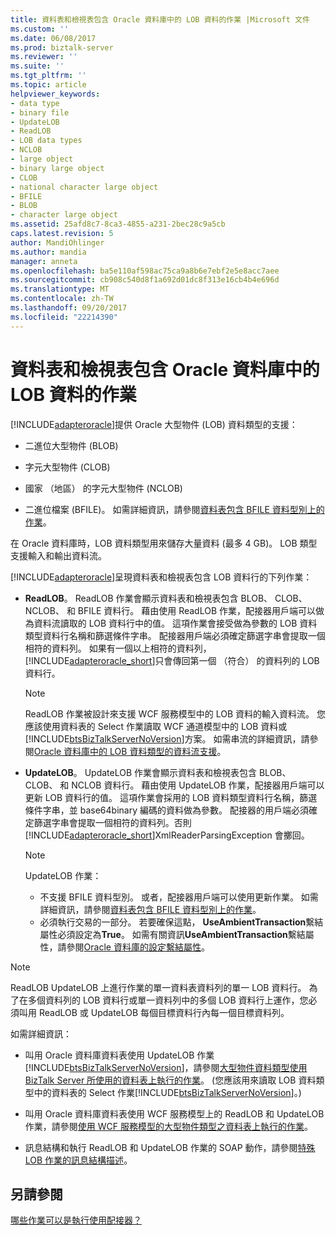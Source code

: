 ```yaml
---
title: 資料表和檢視表包含 Oracle 資料庫中的 LOB 資料的作業 |Microsoft 文件
ms.custom: ''
ms.date: 06/08/2017
ms.prod: biztalk-server
ms.reviewer: ''
ms.suite: ''
ms.tgt_pltfrm: ''
ms.topic: article
helpviewer_keywords:
- data type
- binary file
- UpdateLOB
- ReadLOB
- LOB data types
- NCLOB
- large object
- binary large object
- CLOB
- national character large object
- BFILE
- BLOB
- character large object
ms.assetid: 25afd8c7-8ca3-4855-a231-2bec28c9a5cb
caps.latest.revision: 5
author: MandiOhlinger
ms.author: mandia
manager: anneta
ms.openlocfilehash: ba5e110af598ac75ca9a8b6e7ebf2e5e8acc7aee
ms.sourcegitcommit: cb908c540d8f1a692d01dc8f313e16cb4b4e696d
ms.translationtype: MT
ms.contentlocale: zh-TW
ms.lasthandoff: 09/20/2017
ms.locfileid: "22214390"
---
```

# <a name="operations-on-tables-and-views-that-contain-lob-data-in-oracle-database"></a>資料表和檢視表包含 Oracle 資料庫中的 LOB 資料的作業
[!INCLUDE[adapteroracle](../../includes/adapteroracle-md.md)]提供 Oracle 大型物件 (LOB) 資料類型的支援：  
  
-   二進位大型物件 (BLOB)  
  
-   字元大型物件 (CLOB)  
  
-   國家 （地區） 的字元大型物件 (NCLOB)  
  
-   二進位檔案 (BFILE)。 如需詳細資訊，請參閱[資料表包含 BFILE 資料型別上的作業](../../adapters-and-accelerators/adapter-oracle-ebs/operations-on-tables-that-contain-bfile-data-types.md)。  
  
 在 Oracle 資料庫時，LOB 資料類型用來儲存大量資料 (最多 4 GB)。 LOB 類型支援輸入和輸出資料流。  
  
 [!INCLUDE[adapteroracle](../../includes/adapteroracle-md.md)]呈現資料表和檢視表包含 LOB 資料行的下列作業：  
  
-   **ReadLOB**。 ReadLOB 作業會顯示資料表和檢視表包含 BLOB、 CLOB、 NCLOB、 和 BFILE 資料行。 藉由使用 ReadLOB 作業，配接器用戶端可以做為資料流讀取的 LOB 資料行中的值。 這項作業會接受做為參數的 LOB 資料類型資料行名稱和篩選條件字串。 配接器用戶端必須確定篩選字串會提取一個相符的資料列。 如果有一個以上相符的資料列，[!INCLUDE[adapteroracle_short](../../includes/adapteroracle-short-md.md)]只會傳回第一個 （符合） 的資料列的 LOB 資料行。  
  
    > [!NOTE]
    >  ReadLOB 作業被設計來支援 WCF 服務模型中的 LOB 資料的輸入資料流。 您應該使用資料表的 Select 作業讀取 WCF 通道模型中的 LOB 資料或[!INCLUDE[btsBizTalkServerNoVersion](../../includes/btsbiztalkservernoversion-md.md)]方案。 如需串流的詳細資訊，請參閱[Oracle 資料庫中的 LOB 資料類型的資料流支援](../../adapters-and-accelerators/adapter-oracle-database/streaming-support-for-lob-data-types-in-oracle-database.md)。  
  
-   **UpdateLOB**。 UpdateLOB 作業會顯示資料表和檢視表包含 BLOB、 CLOB、 和 NCLOB 資料行。 藉由使用 UpdateLOB 作業，配接器用戶端可以更新 LOB 資料行的值。 這項作業會採用的 LOB 資料類型資料行名稱，篩選條件字串，並 base64binary 編碼的資料做為參數。 配接器的用戶端必須確定篩選字串會提取一個相符的資料列。否則[!INCLUDE[adapteroracle_short](../../includes/adapteroracle-short-md.md)]XmlReaderParsingException 會擲回。  
  
    > [!NOTE]
    >  UpdateLOB 作業：  
    >   
    >  -   不支援 BFILE 資料型別。 或者，配接器用戶端可以使用更新作業。 如需詳細資訊，請參閱[資料表包含 BFILE 資料型別上的作業](../../adapters-and-accelerators/adapter-oracle-ebs/operations-on-tables-that-contain-bfile-data-types.md)。  
    > -   必須執行交易的一部分。 若要確保這點， **UseAmbientTransaction**繫結屬性必須設定為**True**。 如需有關資訊**UseAmbientTransaction**繫結屬性，請參閱[Oracle 資料庫的設定繫結屬性](../../adapters-and-accelerators/adapter-oracle-database/configure-the-binding-properties-for-oracle-database.md)。  
  
> [!NOTE]
>  ReadLOB UpdateLOB 上進行作業的單一資料表資料列的單一 LOB 資料行。 為了在多個資料列的 LOB 資料行或單一資料列中的多個 LOB 資料行上運作，您必須叫用 ReadLOB 或 UpdateLOB 每個目標資料行內每一個目標資料列。  
  
 如需詳細資訊：  
  
-   叫用 Oracle 資料庫資料表使用 UpdateLOB 作業[!INCLUDE[btsBizTalkServerNoVersion](../../includes/btsbiztalkservernoversion-md.md)]，請參閱[大型物件資料類型使用 BizTalk Server 所使用的資料表上執行的作業](https://msdn.microsoft.com/library/cc185405(v=bts.10).aspx)。 (您應該用來讀取 LOB 資料類型中的資料表的 Select 作業[!INCLUDE[btsBizTalkServerNoVersion](../../includes/btsbiztalkservernoversion-md.md)]。)  
  
-   叫用 Oracle 資料庫資料表使用 WCF 服務模型上的 ReadLOB 和 UpdateLOB 作業，請參閱[使用 WCF 服務模型的大型物件類型之資料表上執行的作業](../../adapters-and-accelerators/adapter-sql/read-or-update-tables-and-views-with-large-data-types-in-sql-with-a-wcf-service.md)。  
  
-   訊息結構和執行 ReadLOB 和 UpdateLOB 作業的 SOAP 動作，請參閱[特殊 LOB 作業的訊息結構描述](../../adapters-and-accelerators/adapter-oracle-database/message-schemas-for-special-lob-operations2.md)。  
  
## <a name="see-also"></a>另請參閱  
 [哪些作業可以是執行使用配接器？](https://msdn.microsoft.com/library/cc185259(v=bts.10).aspx)